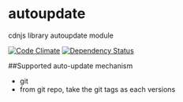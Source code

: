 autoupdate
==========

cdnjs library autoupdate module

[![Code Climate](https://codeclimate.com/github/cdnjs/autoupdate/badges/gpa.svg)](https://codeclimate.com/github/cdnjs/autoupdate) [![Dependency Status](https://david-dm.org/cdnjs/autoupdate.svg?theme=shields.io)](https://david-dm.org/cdnjs/autoupdate)

##Supported auto-update mechanism
 * git
  * from git repo, take the git tags as each versions
